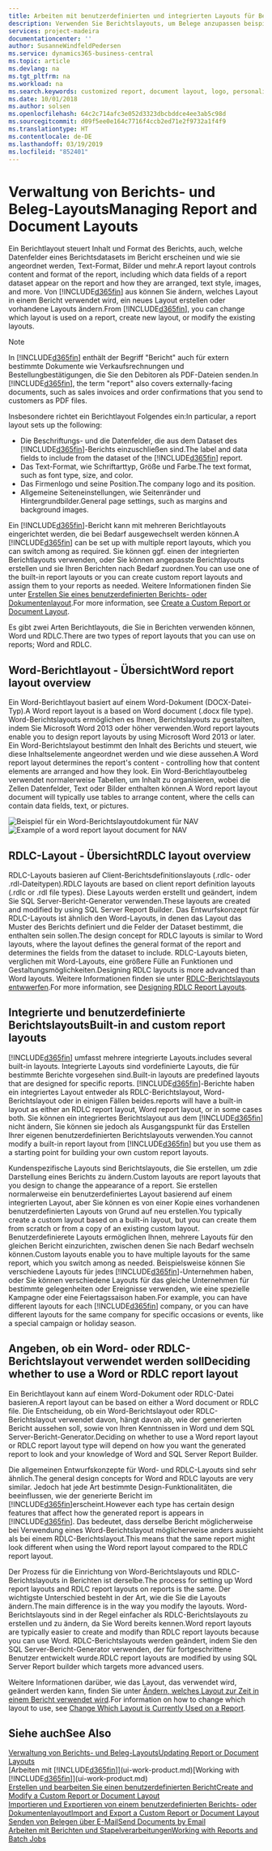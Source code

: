 ```yaml
---
title: Arbeiten mit benutzerdefinierten und integrierten Layouts für Berichte und Belege | Microsoft Docs
description: Verwenden Sie Berichtslayouts, um Belege anzupassen beispielsweise um die gewünschten Schriftart, das Logo oder die Seiteneinstellungen von PDF-Dateien zu personalisieren, die Sie den Debitoren senden.
services: project-madeira
documentationcenter: ''
author: SusanneWindfeldPedersen
ms.service: dynamics365-business-central
ms.topic: article
ms.devlang: na
ms.tgt_pltfrm: na
ms.workload: na
ms.search.keywords: customized report, document layout, logo, personalize
ms.date: 10/01/2018
ms.author: solsen
ms.openlocfilehash: 64c2c714afc3e052d3323dbcbddce4ee3ab5c98d
ms.sourcegitcommit: d09f5ee0e164c7716f4ccb2ed71e2f9732a1f4f9
ms.translationtype: HT
ms.contentlocale: de-DE
ms.lasthandoff: 03/19/2019
ms.locfileid: "852401"
---
```

# <a name="managing-report-and-document-layouts"></a><span data-ttu-id="d3557-103">Verwaltung von Berichts- und Beleg-Layouts</span><span class="sxs-lookup"><span data-stu-id="d3557-103">Managing Report and Document Layouts</span></span>
<span data-ttu-id="d3557-104">Ein Berichtlayout steuert Inhalt und Format des Berichts, auch, welche Datenfelder eines Berichtsdatasets im Bericht erscheinen und wie sie angeordnet werden, Text-Format, Bilder und mehr.</span><span class="sxs-lookup"><span data-stu-id="d3557-104">A report layout controls content and format of the report, including which data fields of a report dataset appear on the report and how they are arranged, text style, images, and more.</span></span> <span data-ttu-id="d3557-105">Von [!INCLUDE[d365fin](includes/d365fin_md.md)] aus können Sie ändern, welches Layout in einem Bericht verwendet wird, ein neues Layout erstellen oder vorhandene Layouts ändern.</span><span class="sxs-lookup"><span data-stu-id="d3557-105">From [!INCLUDE[d365fin](includes/d365fin_md.md)], you can change which layout is used on a report, create new layout, or modify the existing layouts.</span></span>

> [!NOTE]  
>   <span data-ttu-id="d3557-106">In [!INCLUDE[d365fin](includes/d365fin_md.md)] enthält der Begriff "Bericht" auch für extern bestimmte Dokumente wie Verkaufsrechnungen und Bestellungbestätigungen, die Sie den Debitoren als PDF-Dateien senden.</span><span class="sxs-lookup"><span data-stu-id="d3557-106">In [!INCLUDE[d365fin](includes/d365fin_md.md)], the term "report" also covers externally-facing documents, such as sales invoices and order confirmations that you send to customers as PDF files.</span></span>

<span data-ttu-id="d3557-107">Insbesondere richtet ein Berichtlayout Folgendes ein:</span><span class="sxs-lookup"><span data-stu-id="d3557-107">In particular, a report layout sets up the following:</span></span>

* <span data-ttu-id="d3557-108">Die Beschriftungs- und die Datenfelder, die aus dem Dataset des [!INCLUDE[d365fin](includes/d365fin_md.md)]-Berichts einzuschließen sind.</span><span class="sxs-lookup"><span data-stu-id="d3557-108">The label and data fields to include from the dataset of the [!INCLUDE[d365fin](includes/d365fin_md.md)] report.</span></span>
* <span data-ttu-id="d3557-109">Das Text-Format, wie Schriftarttyp, Größe und Farbe.</span><span class="sxs-lookup"><span data-stu-id="d3557-109">The text format, such as font type, size, and color.</span></span>
* <span data-ttu-id="d3557-110">Das Firmenlogo und seine Position.</span><span class="sxs-lookup"><span data-stu-id="d3557-110">The company logo and its position.</span></span>
* <span data-ttu-id="d3557-111">Allgemeine Seiteneinstellungen, wie Seitenränder und Hintergrundbilder.</span><span class="sxs-lookup"><span data-stu-id="d3557-111">General page settings, such as margins and background images.</span></span>

<span data-ttu-id="d3557-112">Ein [!INCLUDE[d365fin](includes/d365fin_md.md)]-Bericht kann mit mehreren Berichtlayouts eingerichtet werden, die bei Bedarf ausgewechselt werden können.</span><span class="sxs-lookup"><span data-stu-id="d3557-112">A [!INCLUDE[d365fin](includes/d365fin_md.md)] can be set up with multiple report layouts, which you can switch among as required.</span></span> <span data-ttu-id="d3557-113">Sie können ggf. einen der integrierten Berichtlayouts verwenden, oder Sie können angepasste Berichtlayouts erstellen und sie Ihren Berichten nach Bedarf zuordnen.</span><span class="sxs-lookup"><span data-stu-id="d3557-113">You can use one of the built-in report layouts or you can create custom report layouts and assign them to your reports as needed.</span></span> <span data-ttu-id="d3557-114">Weitere Informationen finden Sie unter [Erstellen Sie eines benutzerdefinierten Berichts- oder Dokumentenlayout](ui-how-create-custom-report-layout.md).</span><span class="sxs-lookup"><span data-stu-id="d3557-114">For more information, see [Create a Custom Report or Document Layout](ui-how-create-custom-report-layout.md).</span></span>

<span data-ttu-id="d3557-115">Es gibt zwei Arten Berichtlayouts, die Sie in Berichten verwenden können, Word und RDLC.</span><span class="sxs-lookup"><span data-stu-id="d3557-115">There are two types of report layouts that you can use on reports; Word and RDLC.</span></span>

## <a name="word-report-layout-overview"></a><span data-ttu-id="d3557-116">Word-Berichtlayout - Übersicht</span><span class="sxs-lookup"><span data-stu-id="d3557-116">Word report layout overview</span></span>
<span data-ttu-id="d3557-117">Ein Word-Berichtlayout basiert auf einem Word-Dokument (DOCX-Datei-Typ).</span><span class="sxs-lookup"><span data-stu-id="d3557-117">A Word report layout is a based on Word document (.docx file type).</span></span> <span data-ttu-id="d3557-118">Word-Berichtslayouts ermöglichen es Ihnen, Berichtslayouts zu gestalten, indem Sie Microsoft Word 2013 oder höher verwenden.</span><span class="sxs-lookup"><span data-stu-id="d3557-118">Word report layouts enable you to design report layouts by using Microsoft Word 2013 or later.</span></span> <span data-ttu-id="d3557-119">Ein Word-Berichtslayout bestimmt den Inhalt des Berichts und steuert, wie diese Inhaltselemente angeordnet werden und wie diese aussehen.</span><span class="sxs-lookup"><span data-stu-id="d3557-119">A Word report layout determines the report's content - controlling how that content elements are arranged and how they look.</span></span> <span data-ttu-id="d3557-120">Ein Word-Berichtlayoutbeleg verwendet normalerweise Tabellen, um Inhalt zu organisieren, wobei die Zellen Datenfelder, Text oder Bilder enthalten können.</span><span class="sxs-lookup"><span data-stu-id="d3557-120">A Word report layout document will typically use tables to arrange content, where the cells can contain data fields, text, or pictures.</span></span>

 <span data-ttu-id="d3557-121">![Beispiel für ein Word-Berichtslayoutdokument für NAV](media/nav_wordreportlayout_edit_in_word_example.png "NAV_WordReportLayout_Edit_In_Word_Example")</span><span class="sxs-lookup"><span data-stu-id="d3557-121">![Example of a word report layout document for NAV](media/nav_wordreportlayout_edit_in_word_example.png "NAV_WordReportLayout_Edit_In_Word_Example")</span></span>  

## <a name="rdlc-layout-overview"></a><span data-ttu-id="d3557-122">RDLC-Layout - Übersicht</span><span class="sxs-lookup"><span data-stu-id="d3557-122">RDLC layout overview</span></span>
<span data-ttu-id="d3557-123">RDLC-Layouts basieren auf Client-Berichtsdefinitionslayouts (.rdlc- oder .rdl-Dateitypen).</span><span class="sxs-lookup"><span data-stu-id="d3557-123">RDLC layouts are based on client report definition layouts (.rdlc or .rdl file types).</span></span> <span data-ttu-id="d3557-124">Diese Layouts werden erstellt und geändert, indem Sie SQL Server-Bericht-Generator verwenden.</span><span class="sxs-lookup"><span data-stu-id="d3557-124">These layouts are created and modified by using SQL Server Report Builder.</span></span> <span data-ttu-id="d3557-125">Das Entwurfskonzept für RDLC-Layouts ist ähnlich den Word-Layouts, in denen das Layout das Muster des Berichts definiert und die Felder der Dataset bestimmt, die enthalten sein sollen.</span><span class="sxs-lookup"><span data-stu-id="d3557-125">The design concept for RDLC layouts is similar to Word layouts, where the layout defines the general format of the report and determines the fields from the dataset to include.</span></span> <span data-ttu-id="d3557-126">RDLC-Layouts bieten, verglichen mit Word-Layouts, eine größere Fülle an Funktionen und Gestaltungsmöglichkeiten.</span><span class="sxs-lookup"><span data-stu-id="d3557-126">Designing RDLC layouts is more advanced than Word layouts.</span></span> <span data-ttu-id="d3557-127">Weitere Informationen finden sie unter [RDLC-Berichtslayouts entwwerfen](/dynamics-nav/Designing-RDLC-Report-Layouts).</span><span class="sxs-lookup"><span data-stu-id="d3557-127">For more information, see [Designing RDLC Report Layouts](/dynamics-nav/Designing-RDLC-Report-Layouts).</span></span>

## <a name="built-in-and-custom-report-layouts"></a><span data-ttu-id="d3557-128">Integrierte und benutzerdefinierte Berichtslayouts</span><span class="sxs-lookup"><span data-stu-id="d3557-128">Built-in and custom report layouts</span></span>
[!INCLUDE[d365fin](includes/d365fin_md.md)] <span data-ttu-id="d3557-129">umfasst mehrere integrierte Layouts.</span><span class="sxs-lookup"><span data-stu-id="d3557-129">includes several built-in layouts.</span></span> <span data-ttu-id="d3557-130">Integrierte Layouts sind vordefinierte Layouts, die für bestimmte Berichte vorgesehen sind.</span><span class="sxs-lookup"><span data-stu-id="d3557-130">Built-in layouts are predefined layouts that are designed for specific reports.</span></span> [!INCLUDE[d365fin](includes/d365fin_md.md)]<span data-ttu-id="d3557-131">-Berichte haben ein integriertes Layout entweder als RDLC-Berichtslayout, Word-Berichtslayout oder in einigen Fällen beides.</span><span class="sxs-lookup"><span data-stu-id="d3557-131">reports will have a built-in layout as either an RDLC report layout, Word report layout, or in some cases both.</span></span> <span data-ttu-id="d3557-132">Sie können ein integriertes Berichtslayout aus dem [!INCLUDE[d365fin](includes/d365fin_md.md)] nicht ändern, Sie können sie jedoch als Ausgangspunkt für das Erstellen Ihrer eigenen benutzerdefinierten Berichtslayouts verwenden.</span><span class="sxs-lookup"><span data-stu-id="d3557-132">You cannot modify a built-in report layout from [!INCLUDE[d365fin](includes/d365fin_md.md)] but you use them as a starting point for building your own custom report layouts.</span></span>

<span data-ttu-id="d3557-133">Kundenspezifische Layouts sind Berichtslayouts, die Sie erstellen, um zdie Darstellung eines Berichts zu ändern.</span><span class="sxs-lookup"><span data-stu-id="d3557-133">Custom layouts are report layouts that you design to change the appearance of a report.</span></span> <span data-ttu-id="d3557-134">Sie erstellen normalerweise ein benutzerdefiniertes Layout basierend auf einem integrierten Layout, aber Sie können es von einer Kopie eines vorhandenen benutzerdefinierten Layouts von Grund auf neu erstellen.</span><span class="sxs-lookup"><span data-stu-id="d3557-134">You typically create a custom layout based on a built-in layout, but you can create them from scratch or from a copy of an existing custom layout.</span></span> <span data-ttu-id="d3557-135">Benutzerdefinierete Layouts ermöglichen Ihnen, mehrere Layouts für den gleichen Bericht einzurichten, zwischen denen Sie nach Bedarf wechseln können.</span><span class="sxs-lookup"><span data-stu-id="d3557-135">Custom layouts enable you to have multiple layouts for the same report, which you switch among as needed.</span></span> <span data-ttu-id="d3557-136">Beispielsweise können Sie verschiedene Layouts für jedes [!INCLUDE[d365fin](includes/d365fin_md.md)]-Unternehmen haben, oder Sie können verschiedene Layouts für das gleiche Unternehmen für bestimmte gelegenheiten oder Ereignisse verwenden, wie eine spezielle Kampagne oder eine Feiertagssaison haben.</span><span class="sxs-lookup"><span data-stu-id="d3557-136">For example, you can have different layouts for each [!INCLUDE[d365fin](includes/d365fin_md.md)] company, or you can have different layouts for the same company for specific occasions or events, like a special campaign or holiday season.</span></span>

## <a name="deciding-whether-to-use-a-word-or-rdlc-report-layout"></a><span data-ttu-id="d3557-137">Angeben, ob ein Word- oder RDLC-Berichtslayout verwendet werden soll</span><span class="sxs-lookup"><span data-stu-id="d3557-137">Deciding whether to use a Word or RDLC report layout</span></span>
<span data-ttu-id="d3557-138">Ein Berichtlayout kann auf einem Word-Dokument oder RDLC-Datei basieren.</span><span class="sxs-lookup"><span data-stu-id="d3557-138">A report layout can be based on either a Word document or RDLC file.</span></span> <span data-ttu-id="d3557-139">Die Entscheidung, ob ein Word-Berichtslayout oder RDLC-Berichtslayout verwendet davon, hängt davon ab, wie der generierten Bericht aussehen soll, sowie von Ihren Kenntnissen in Word und dem SQL Server-Bericht-Generator.</span><span class="sxs-lookup"><span data-stu-id="d3557-139">Deciding on whether to use a Word report layout or RDLC report layout type will depend on how you want the generated report to look and your knowledge of Word and SQL Server Report Builder.</span></span>

<span data-ttu-id="d3557-140">Die allgemeinen Entwurfskonzepte für Word- und RDLC-Layouts sind sehr ähnlich.</span><span class="sxs-lookup"><span data-stu-id="d3557-140">The general design concepts for Word and RDLC layouts are very similar.</span></span> <span data-ttu-id="d3557-141">Jedoch hat jede Art bestimmte Design-Funktionalitäten, die beeinflussen, wie der generierte Bericht im [!INCLUDE[d365fin](includes/d365fin_md.md)]erscheint.</span><span class="sxs-lookup"><span data-stu-id="d3557-141">However each type has certain design features that affect how the generated report is appears in [!INCLUDE[d365fin](includes/d365fin_md.md)].</span></span> <span data-ttu-id="d3557-142">Das bedeutet, dass derselbe Bericht möglicherweise bei Verwendung eines Word-Berichtslayout möglicherweise anders aussieht als bei einem RDLC-Berichtslayout.</span><span class="sxs-lookup"><span data-stu-id="d3557-142">This means that the same report might look different when using the Word report layout compared to the RDLC report layout.</span></span>

<span data-ttu-id="d3557-143">Der Prozess für die Einrichtung von Word-Berichtslayouts und RDLC-Berichtslayouts in Berichten ist derselbe.</span><span class="sxs-lookup"><span data-stu-id="d3557-143">The process for setting up Word report layouts and RDLC report layouts on reports is the same.</span></span> <span data-ttu-id="d3557-144">Der wichtigste Unterschied besteht in der Art, wie die Sie die Layouts ändern.</span><span class="sxs-lookup"><span data-stu-id="d3557-144">The main difference is in the way you modify the layouts.</span></span> <span data-ttu-id="d3557-145">Word-Berichtslayouts sind in der Regel einfacher als RDLC-Berichtslayouts zu erstellen und zu ändern, da Sie Word bereits kennen.</span><span class="sxs-lookup"><span data-stu-id="d3557-145">Word report layouts are typically easier to create and modify than RDLC report layouts because you can use Word.</span></span> <span data-ttu-id="d3557-146">RDLC-Berichtslayouts werden geändert, indem Sie den SQL Server-Bericht-Generator verwenden, der für fortgeschrittene Benutzer entwickelt wurde.</span><span class="sxs-lookup"><span data-stu-id="d3557-146">RDLC report layouts are modified by using SQL Server Report builder which targets more advanced users.</span></span>

<span data-ttu-id="d3557-147">Weitere Informationen darüber, wie das Layout, das verwendet wird, geändert werden kann, finden Sie unter [Ändern, welches Layout zur Zeit in einem Bericht verwendet wird](ui-how-change-layout-currently-used-report.md).</span><span class="sxs-lookup"><span data-stu-id="d3557-147">For information on how to change which layout to use, see [Change Which Layout is Currently Used on a Report](ui-how-change-layout-currently-used-report.md).</span></span>

## <a name="see-also"></a><span data-ttu-id="d3557-148">Siehe auch</span><span class="sxs-lookup"><span data-stu-id="d3557-148">See Also</span></span>
[<span data-ttu-id="d3557-149">Verwaltung von Berichts- und Beleg-Layouts</span><span class="sxs-lookup"><span data-stu-id="d3557-149">Updating Report or Document Layouts</span></span>](ui-update-report-layouts.md)  
<span data-ttu-id="d3557-150">[Arbeiten mit [!INCLUDE[d365fin](includes/d365fin_md.md)]](ui-work-product.md)</span><span class="sxs-lookup"><span data-stu-id="d3557-150">[Working with [!INCLUDE[d365fin](includes/d365fin_md.md)]](ui-work-product.md)</span></span>  
[<span data-ttu-id="d3557-151">Erstellen und bearbeiten Sie einen benutzerdefinierten Bericht</span><span class="sxs-lookup"><span data-stu-id="d3557-151">Create and Modify a Custom Report or Document Layout</span></span>](ui-how-create-custom-report-layout.md)  
[<span data-ttu-id="d3557-152">Importieren und Exportieren von einem benutzerdefinierten Berichts- oder Dokumentenlayout</span><span class="sxs-lookup"><span data-stu-id="d3557-152">Import and Export a Custom Report or Document Layout</span></span>](ui-how-import-and-export-report-layout.md)  
[<span data-ttu-id="d3557-153">Senden von Belegen über E-Mail</span><span class="sxs-lookup"><span data-stu-id="d3557-153">Send Documents by Email</span></span>](ui-how-send-documents-email.md)  
[<span data-ttu-id="d3557-154">Arbeiten mit Berichten und Stapelverarbeitungen</span><span class="sxs-lookup"><span data-stu-id="d3557-154">Working with Reports and Batch Jobs</span></span>](ui-work-report.md)  
